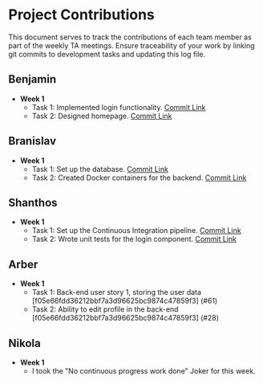 # Project Contributions

This document serves to track the contributions of each team member as part of the weekly TA meetings. Ensure traceability of your work by linking git commits to development tasks and updating this log file.

## Benjamin

- **Week 1**
    - Task 1: Implemented login functionality. [Commit Link](#)
    - Task 2: Designed homepage. [Commit Link](#)

## Branislav

- **Week 1**
    - Task 1: Set up the database. [Commit Link](#)
    - Task 2: Created Docker containers for the backend. [Commit Link](#)

## Shanthos

- **Week 1**
    - Task 1: Set up the Continuous Integration pipeline. [Commit Link](#)
    - Task 2: Wrote unit tests for the login component. [Commit Link](#)

## Arber

- **Week 1**
    - Task 1: Back-end user story 1, storing the user data [f05e66fdd36212bbf7a3d96625bc9874c47859f3] (#61)
    - Task 2: Ability to edit profile in the back-end [f05e66fdd36212bbf7a3d96625bc9874c47859f3] (#28)

## Nikola

- **Week 1**
    - I took the "No continuous progress work done" Joker for this week.

